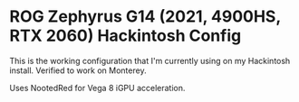 # ROG Zephyrus G14 (2021, 4900HS, RTX 2060) Hackintosh Config

This is the working configuration that I'm currently using on my Hackintosh install. 
Verified to work on Monterey.

Uses NootedRed for Vega 8 iGPU acceleration.
